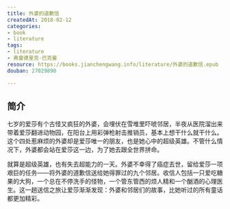 ```yaml
---
title: 外婆的道歉信
createdAt: 2018-02-12
categories: 
- book
- literature
tags: 
- literature
- 弗雷德里克·巴克曼
resource: https://books.jianchengwang.info/literature/外婆的道歉信.epub
douban: 27029890

---
```


## 简介

七岁的爱莎有个古怪又疯狂的外婆，会埋伏在雪堆里吓唬邻居，半夜从医院溜出来带着爱莎翻进动物园，在阳台上用彩弹枪射击推销员，基本上想干什么就干什么。这个四处惹麻烦的外婆却是爱莎唯一的朋友，也是她心中的超级英雄。不管什么情况下，外婆都会站在爱莎这一边，为了她去跟全世界拼命。

就算是超级英雄，也有失去超能力的一天。外婆不幸得了癌症去世，留给爱莎一项艰巨的任务——将外婆的道歉信送给她得罪过的九个邻居。收信人包括一只爱吃糖果的大狗，一个总在不停洗手的怪物，一个管东管西的烦人精和一个酗酒的心理医生。这一趟送信之旅让爱莎渐渐发现：外婆和邻居们的故事，比她听过的所有童话都更加精彩。